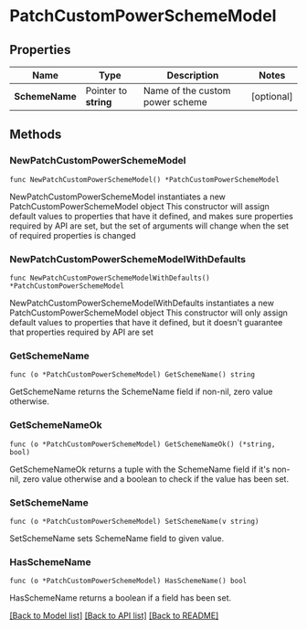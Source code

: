 # PatchCustomPowerSchemeModel

## Properties

Name | Type | Description | Notes
------------ | ------------- | ------------- | -------------
**SchemeName** | Pointer to **string** | Name of the custom power scheme | [optional] 

## Methods

### NewPatchCustomPowerSchemeModel

`func NewPatchCustomPowerSchemeModel() *PatchCustomPowerSchemeModel`

NewPatchCustomPowerSchemeModel instantiates a new PatchCustomPowerSchemeModel object
This constructor will assign default values to properties that have it defined,
and makes sure properties required by API are set, but the set of arguments
will change when the set of required properties is changed

### NewPatchCustomPowerSchemeModelWithDefaults

`func NewPatchCustomPowerSchemeModelWithDefaults() *PatchCustomPowerSchemeModel`

NewPatchCustomPowerSchemeModelWithDefaults instantiates a new PatchCustomPowerSchemeModel object
This constructor will only assign default values to properties that have it defined,
but it doesn't guarantee that properties required by API are set

### GetSchemeName

`func (o *PatchCustomPowerSchemeModel) GetSchemeName() string`

GetSchemeName returns the SchemeName field if non-nil, zero value otherwise.

### GetSchemeNameOk

`func (o *PatchCustomPowerSchemeModel) GetSchemeNameOk() (*string, bool)`

GetSchemeNameOk returns a tuple with the SchemeName field if it's non-nil, zero value otherwise
and a boolean to check if the value has been set.

### SetSchemeName

`func (o *PatchCustomPowerSchemeModel) SetSchemeName(v string)`

SetSchemeName sets SchemeName field to given value.

### HasSchemeName

`func (o *PatchCustomPowerSchemeModel) HasSchemeName() bool`

HasSchemeName returns a boolean if a field has been set.


[[Back to Model list]](../README.md#documentation-for-models) [[Back to API list]](../README.md#documentation-for-api-endpoints) [[Back to README]](../README.md)


